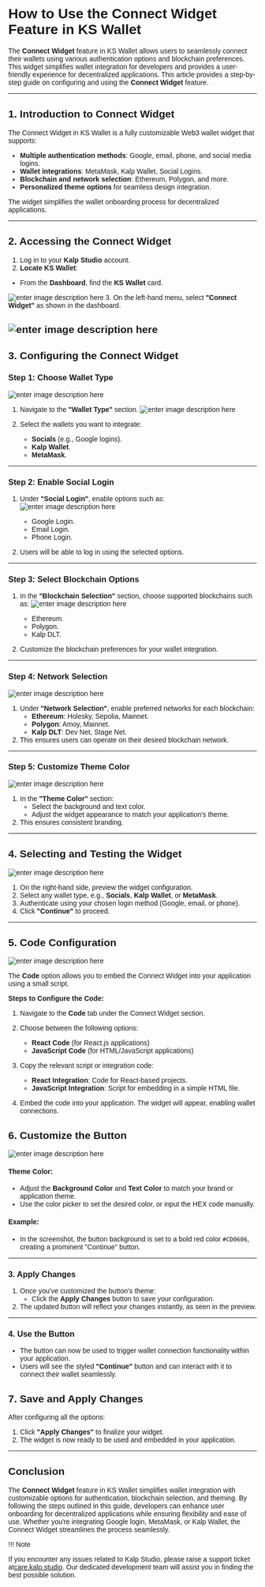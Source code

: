 <style>  body { font-family: "Source Sans 3", sans-serif!important; }</style>

<link  href="https://fonts.googleapis.com/css2?family=Source+Sans+3:ital,wght@0,200..900;1,200..900&display=swap"  rel="stylesheet">  <link  rel="stylesheet"  href="https://fonts.googleapis.com/icon?family=Material+Icons">

# **How to Use the Connect Widget Feature in KS Wallet**

The **Connect Widget** feature in KS Wallet allows users to seamlessly connect their wallets using various authentication options and blockchain preferences. This widget simplifies wallet integration for developers and provides a user-friendly experience for decentralized applications. This article provides a step-by-step guide on configuring and using the **Connect Widget** feature.

---

## **1. Introduction to Connect Widget**

The Connect Widget in KS Wallet is a fully customizable Web3 wallet widget that supports:

- **Multiple authentication methods**: Google, email, phone, and social media logins.
- **Wallet integrations**: MetaMask, Kalp Wallet, Social Logins.
- **Blockchain and network selection**: Ethereum, Polygon, and more.
- **Personalized theme options** for seamless design integration.

The widget simplifies the wallet onboarding process for decentralized applications.

---

## **2. Accessing the Connect Widget**

1. Log in to your **Kalp Studio** account.
2.  **Locate KS Wallet**:
- From the **Dashboard**, find the **KS Wallet** card.

![enter image description here](https://docs-images-kalp-studio.s3.ap-south-1.amazonaws.com/KS+Wallet/8.png)
3. On the left-hand menu, select **"Connect Widget"** as shown in the dashboard.

![enter image description here](https://docs-images-kalp-studio.s3.ap-south-1.amazonaws.com/KS+Wallet/17.png)
---

## **3. Configuring the Connect Widget**

### **Step 1: Choose Wallet Type**

![enter image description here](https://docs-images-kalp-studio.s3.ap-south-1.amazonaws.com/KS+Wallet/18.png)


1. Navigate to the **"Wallet Type"** section.
![enter image description here](https://docs-images-kalp-studio.s3.ap-south-1.amazonaws.com/KS+Wallet/19.png)

2. Select the wallets you want to integrate:
   - **Socials** (e.g., Google logins).
   - **Kalp Wallet**.
   - **MetaMask**.

---

### **Step 2: Enable Social Login**

1. Under **"Social Login"**, enable options such as:
![enter image description here](https://docs-images-kalp-studio.s3.ap-south-1.amazonaws.com/KS+Wallet/20.png)

   - Google Login.
   - Email Login.
   - Phone Login.
 
2. Users will be able to log in using the selected options.


---

### **Step 3: Select Blockchain Options**

1. In the **"Blockchain Selection"** section, choose supported blockchains such as:
![enter image description here](https://docs-images-kalp-studio.s3.ap-south-1.amazonaws.com/KS+Wallet/21.png)

   - Ethereum.
   - Polygon.
   - Kalp DLT.
2. Customize the blockchain preferences for your wallet integration.


---

### **Step 4: Network Selection**

![enter image description here](https://docs-images-kalp-studio.s3.ap-south-1.amazonaws.com/KS+Wallet/22.png)


1. Under **"Network Selection"**, enable preferred networks for each blockchain:
   - **Ethereum**: Holesky, Sepolia, Mainnet.
   - **Polygon**: Amoy, Mainnet.
   - **Kalp DLT**: Dev Net, Stage Net.
2. This ensures users can operate on their desired blockchain network.
---

### **Step 5: Customize Theme Color**

![enter image description here](https://docs-images-kalp-studio.s3.ap-south-1.amazonaws.com/KS+Wallet/23.png)


1. In the **"Theme Color"** section:
   - Select the background and text color.
   - Adjust the widget appearance to match your application's theme.
2. This ensures consistent branding.
---

## **4. Selecting and Testing the Widget**

![enter image description here](https://docs-images-kalp-studio.s3.ap-south-1.amazonaws.com/KS+Wallet/24.png)


1. On the right-hand side, preview the widget configuration.
2. Select any wallet type, e.g., **Socials**, **Kalp Wallet**, or **MetaMask**.
3. Authenticate using your chosen login method (Google, email, or phone).
4. Click **"Continue"** to proceed.
---

## **5. Code Configuration**

![enter image description here](https://docs-images-kalp-studio.s3.ap-south-1.amazonaws.com/KS+Wallet/34.png)


The **Code** option allows you to embed the Connect Widget into your application using a small script.

**Steps to Configure the Code:**

1.  Navigate to the **Code** tab under the Connect Widget section.
    
2.  Choose between the following options:
    
    -   **React Code** (for React.js applications)
    -   **JavaScript Code** (for HTML/JavaScript applications)
    
3.  Copy the relevant script or integration code:
    
    -   **React Integration**: Code for React-based projects.
    -   **JavaScript Integration**: Script for embedding in a simple HTML file.
4.  Embed the code into your application. The widget will appear, enabling wallet connections.

## **6. Customize the Button**

![enter image description here](https://docs-images-kalp-studio.s3.ap-south-1.amazonaws.com/KS+Wallet/31.png)

#### **Theme Color:**

-   Adjust the **Background Color** and **Text Color** to match your brand or application theme.
-   Use the color picker to set the desired color, or input the HEX code manually.

#### **Example:**

-   In the screenshot, the button background is set to a bold red color `#CD0606`, creating a prominent "Continue" button.

----------

### **3. Apply Changes**

1.  Once you’ve customized the button’s theme:
    -   Click the **Apply Changes** button to save your configuration.
2.  The updated button will reflect your changes instantly, as seen in the preview.

----------

### **4. Use the Button**

-   The button can now be used to trigger wallet connection functionality within your application.
-   Users will see the styled **"Continue"** button and can interact with it to connect their wallet seamlessly.

## **7. Save and Apply Changes**

After configuring all the options:

1. Click **"Apply Changes"** to finalize your widget.
2. The widget is now ready to be used and embedded in your application.

---

## **Conclusion**

The **Connect Widget** feature in KS Wallet simplifies wallet integration with customizable options for authentication, blockchain selection, and theming. By following the steps outlined in this guide, developers can enhance user onboarding for decentralized applications while ensuring flexibility and ease of use. Whether you're integrating Google login, MetaMask, or Kalp Wallet, the Connect Widget streamlines the process seamlessly.


!!! Note

   If you encounter any issues related to Kalp Studio, please raise a support ticket at[care.kalp.studio](mailto:care.kalp.studio). Our dedicated development team will assist you in finding the best possible solution.
